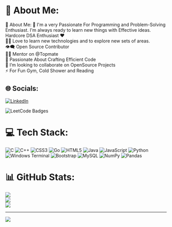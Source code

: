 # 💫 About Me:
💫 About Me: 🥋 I'm a very Passionate For Programming and Problem-Solving Enthusiast. I'm always ready to learn new things with Effective ideas. Hardcore DSA Enthusiast ❤️<br>👨‍💻 Love to learn new technologies and to explore new sets of areas.<br>👁‍🗨 Open Source Contributor<br>👨‍🏫 Mentor on @Topmate<br>🚀 Passionate About Crafting Efficient Code<br>👯 I’m looking to collaborate on OpenSource Projects<br>⚡ For Fun Gym, Cold Shower and Reading


## 🌐 Socials:
[![LinkedIn](https://img.shields.io/badge/LinkedIn-%230077B5.svg?logo=linkedin&logoColor=white)](https://linkedin.com/in/https://www.linkedin.com/in/krishna-malani-3b1853230/) 

<img src="https://leetcode-badge-showcase.vercel.app/api?username=krishnamalani77&animated=true" alt="LeetCode Badges"/>

# 💻 Tech Stack:
![C](https://img.shields.io/badge/c-%2300599C.svg?style=flat-square&logo=c&logoColor=white) ![C++](https://img.shields.io/badge/c++-%2300599C.svg?style=flat-square&logo=c%2B%2B&logoColor=white) ![CSS3](https://img.shields.io/badge/css3-%231572B6.svg?style=flat-square&logo=css3&logoColor=white) ![Go](https://img.shields.io/badge/go-%2300ADD8.svg?style=flat-square&logo=go&logoColor=white) ![HTML5](https://img.shields.io/badge/html5-%23E34F26.svg?style=flat-square&logo=html5&logoColor=white) ![Java](https://img.shields.io/badge/java-%23ED8B00.svg?style=flat-square&logo=openjdk&logoColor=white) ![JavaScript](https://img.shields.io/badge/javascript-%23323330.svg?style=flat-square&logo=javascript&logoColor=%23F7DF1E) ![Python](https://img.shields.io/badge/python-3670A0?style=flat-square&logo=python&logoColor=ffdd54) ![Windows Terminal](https://img.shields.io/badge/Windows%20Terminal-%234D4D4D.svg?style=flat-square&logo=windows-terminal&logoColor=white) ![Bootstrap](https://img.shields.io/badge/bootstrap-%238511FA.svg?style=flat-square&logo=bootstrap&logoColor=white) ![MySQL](https://img.shields.io/badge/mysql-4479A1.svg?style=flat-square&logo=mysql&logoColor=white) ![NumPy](https://img.shields.io/badge/numpy-%23013243.svg?style=flat-square&logo=numpy&logoColor=white) ![Pandas](https://img.shields.io/badge/pandas-%23150458.svg?style=flat-square&logo=pandas&logoColor=white)
# 📊 GitHub Stats:
![](https://github-readme-stats.vercel.app/api?username=Krish7Hack&theme=dark&hide_border=true&include_all_commits=true&count_private=true)<br/>
![](https://github-readme-streak-stats.herokuapp.com/?user=Krish7Hack&theme=dark&hide_border=true)<br/>
![](https://github-readme-stats.vercel.app/api/top-langs/?username=Krish7Hack&theme=dark&hide_border=true&include_all_commits=true&count_private=true&layout=compact)

---
[![](https://visitcount.itsvg.in/api?id=Krish7Hack&icon=0&color=0)](https://visitcount.itsvg.in)

<!-- Proudly created with GPRM ( https://gprm.itsvg.in ) -->
